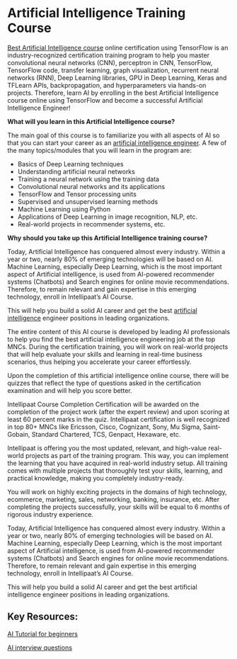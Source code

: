 # Artificial Intelligence Training Course

[Best Artificial Intelligence course](https://intellipaat.com/artificial-intelligence-deep-learning-course-with-tensorflow/) online certification using TensorFlow is an industry-recognized certification training program to help you master convolutional neural networks (CNN), perceptron in CNN, TensorFlow, TensorFlow code, transfer learning, graph visualization, recurrent neural networks (RNN), Deep Learning libraries, GPU in Deep Learning, Keras and TFLearn APIs, backpropagation, and hyperparameters via hands-on projects. Therefore, learn AI by enrolling in the best Artificial Intelligence course online using TensorFlow and become a successful Artificial Intelligence Engineer!

**What will you learn in this Artificial Intelligence course?**

The main goal of this course is to familiarize you with all aspects of AI so that you can start your career as an [artificial intelligence engineer](https://intellipaat.com/blog/how-to-become-an-ai-engineer/). A few of the many topics/modules that you will learn in the program are:

* Basics of Deep Learning techniques
* Understanding artificial neural networks
* Training a neural network using the training data
* Convolutional neural networks and its applications
* TensorFlow and Tensor processing units
* Supervised and unsupervised learning methods
* Machine Learning using Python
* Applications of Deep Learning in image recognition, NLP, etc.
* Real-world projects in recommender systems, etc.

**Why should you take up this Artificial Intelligence training course?**

Today, Artificial Intelligence has conquered almost every industry. Within a year or two, nearly 80% of emerging technologies will be based on AI. Machine Learning, especially Deep Learning, which is the most important aspect of Artificial intelligence, is used from AI-powered recommender systems (Chatbots) and Search engines for online movie recommendations. Therefore, to remain relevant and gain expertise in this emerging technology, enroll in Intellipaat’s AI Course.

This will help you build a solid AI career and get the best [artificial intelligence](https://intellipaat.com/blog/what-is-artificial-intelligence/) engineer positions in leading organizations.

The entire content of this AI course is developed by leading AI professionals to help you find the best artificial intelligence engineering job at the top MNCs. During the certification training, you will work on real-world projects that will help evaluate your skills and learning in real-time business scenarios, thus helping you accelerate your career effortlessly.

Upon the completion of this artificial intelligence online course, there will be quizzes that reflect the type of questions asked in the certification examination and will help you score better.

Intellipaat Course Completion Certification will be awarded on the completion of the project work (after the expert review) and upon scoring at least 60 percent marks in the quiz. Intellipaat certification is well recognized in top 80+ MNCs like Ericsson, Cisco, Cognizant, Sony, Mu Sigma, Saint-Gobain, Standard Chartered, TCS, Genpact, Hexaware, etc.

Intellipaat is offering you the most updated, relevant, and high-value real-world projects as part of the training program. This way, you can implement the learning that you have acquired in real-world industry setup. All training comes with multiple projects that thoroughly test your skills, learning, and practical knowledge, making you completely industry-ready.

You will work on highly exciting projects in the domains of high technology, ecommerce, marketing, sales, networking, banking, insurance, etc. After completing the projects successfully, your skills will be equal to 6 months of rigorous industry experience.

Today, Artificial Intelligence has conquered almost every industry. Within a year or two, nearly 80% of emerging technologies will be based on AI. Machine Learning, especially Deep Learning, which is the most important aspect of Artificial intelligence, is used from AI-powered recommender systems (Chatbots) and Search engines for online movie recommendations. Therefore, to remain relevant and gain expertise in this emerging technology, enroll in Intellipaat’s AI Course.

This will help you build a solid AI career and get the best artificial intelligence engineer positions in leading organizations.

## Key Resources:

[AI Tutorial for beginners](https://intellipaat.com/blog/tutorial/artificial-intelligence-tutorial/)

[AI interview questions](https://intellipaat.com/blog/interview-question/artificial-intelligence-interview-questions/)
